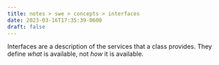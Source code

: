 ```yaml
---
title: notes > swe > concepts > interfaces
date: 2023-03-16T17:35:39-0600
draft: false
---
```

Interfaces are a description of the services that a class provides. They define *what* is available, not *how* it is available.
